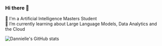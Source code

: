 ### Hi there 👋

🔭 I'm a Artificial Intelligence Masters Student<br/>
🌱 I’m currently learning about Large Language Models, Data Analytics and the Cloud<br/>

<!-- Github Stats-->
![Dannielle's GitHub stats](https://github-readme-stats.vercel.app/api?username=dannielleozj&show_icons=true&theme=radical)


<!--
**dannielleozj/dannielleozj** is a ✨ _special_ ✨ repository because its `README.md` (this file) appears on your GitHub profile.

Here are some ideas to get you started:

- 🔭 I’m currently working on ...
- 🌱 I’m currently learning ...
- 👯 I’m looking to collaborate on ...
- 🤔 I’m looking for help with ...
- 💬 Ask me about ...
- 📫 How to reach me: ...
- 😄 Pronouns: ...
- ⚡ Fun fact: ...
-->
